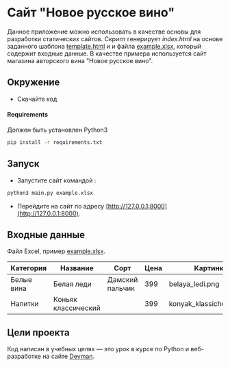 # Сайт "Новое русское вино"
Данное приложение можно использовать в качестве  основы для разработки статических сайтов. 
Скрипт генерирует *index.html* на основе заданного шаблона [template.html](https://github.com/nezaicev/devman_wins/blob/master/template.html) и
и файла [example.xlsx](https://github.com/nezaicev/devman_wins/blob/master/example.xlsx), который содержит входные данные. 
В качестве примера используется сайт магазина авторского вина "Новое русское вино".
 

## Окружение
- Скачайте код
 #### Requirements
Должен быть установлен  Python3

``` bash
pip install -r requirements.txt
```

## Запуск

- Запустите сайт командой :
``` bash
python3 main.py example.xlsx
```
- Перейдите на сайт по адресу [http://127.0.0.1:8000](http://127.0.0.1:8000).

## Входные данные
 Файл Excel, пример [example.xlsx](https://github.com/nezaicev/devman_wins/blob/master/example.xlsx).
 
| Категория             | Название           | Сорт           | Цена | Картинка                |   Акция             |
| --------------------- | ------------------ |----------------|------|-------------------------|---------------------|
| Белые вина            | Белая леди         | Дамский пальчик|  399 | belaya_ledi.png         | Выгодное предложение|
| Напитки               | Коньяк классический|                |  399 | konyak_klassicheskyi.png|                     |


## Цели проекта

Код написан в учебных целях — это урок в курсе по Python и веб-разработке на сайте [Devman](https://dvmn.org).
